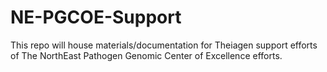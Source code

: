 # NE-PGCOE-Support
This repo will house materials/documentation for Theiagen support efforts of The NorthEast Pathogen Genomic Center of Excellence efforts.
